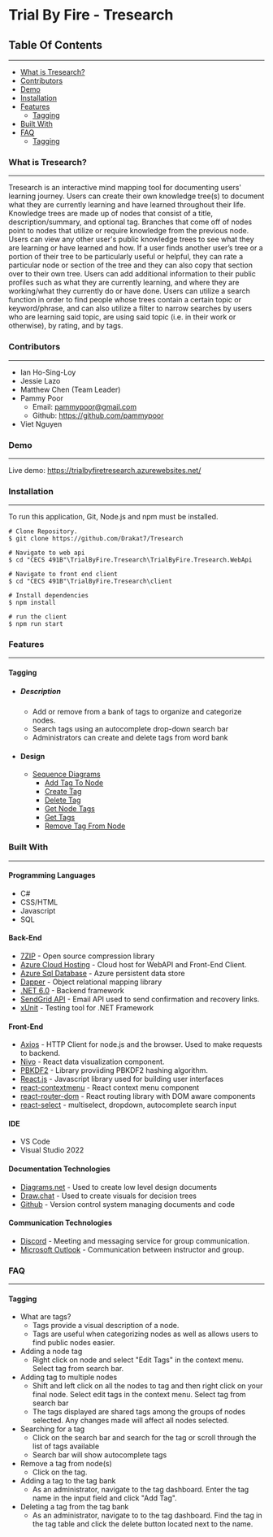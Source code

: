 # Trial By Fire - Tresearch
## Table Of Contents
--------------------------------
- [What is Tresearch?](#what-is-tresearch)
- [Contributors](#contributors)
- [Demo](#demo)
- [Installation](#installation)
- [Features](#features)
  - [Tagging](#tagging)
- [Built With](#built-with)
- [FAQ](#faq)
  - [Tagging](#tagging-1)
### What is Tresearch?
--------------------------------
Tresearch is an interactive mind mapping tool for documenting users' learning journey.  Users can create their own knowledge tree(s) to document what they are currently learning and have learned throughout their life. Knowledge trees are made up of nodes that consist of a title,  description/summary, and optional tag. Branches that come off of nodes point to nodes that utilize or require knowledge from the previous node. Users can view any other user's public knowledge trees to see what they are learning or have learned and how. If a user finds another user’s tree or a portion of their tree to be particularly useful or helpful, they can rate a particular node or section of the tree and they can also copy that section over to their own tree. Users can add additional information to their public profiles such as what they are currently learning, and where they are working/what they currently do or have done. Users can utilize a search function in order to find people whose trees contain a certain topic or keyword/phrase, and can also utilize a filter to narrow searches by users who are learning said topic, are using said topic (i.e. in their work or otherwise), by rating, and by tags.

### Contributors
--------------------------------
- Ian Ho-Sing-Loy
- Jessie Lazo
- Matthew Chen (Team Leader)
- Pammy Poor
  - Email: pammypoor@gmail.com
  - Github: https://github.com/pammypoor
- Viet Nguyen

### Demo
--------------------------------
Live demo: https://trialbyfiretresearch.azurewebsites.net/

### Installation
--------------------------------
To run this application, Git, Node.js and npm must be installed. 

```
# Clone Repository. 
$ git clone https://github.com/Drakat7/Tresearch

# Navigate to web api
$ cd "CECS 491B"\TrialByFire.Tresearch\TrialByFire.Tresearch.WebApi

# Navigate to front end client
$ cd "CECS 491B"\TrialByFire.Tresearch\client

# Install dependencies
$ npm install

# run the client
$ npm run start

```

### Features
--------------------------------
#### Tagging
- ##### Description
  - Add or remove from a bank of tags to organize and categorize nodes. 
  - Search tags using an autocomplete drop-down search bar
  - Administrators can create and delete tags from word bank
- #### Design
  - [Sequence Diagrams](https://github.com/Drakat7/Tresearch/tree/main/Sequence%20Diagrams/Tagging%20Diagrams)
    - [Add Tag To Node](https://github.com/Drakat7/Tresearch/tree/main/Sequence%20Diagrams/Tagging%20Diagrams/Add%20Node%20Tag)
    - [Create Tag](https://github.com/Drakat7/Tresearch/tree/main/Sequence%20Diagrams/Tagging%20Diagrams/Create%20Tag)
    - [Delete Tag](https://github.com/Drakat7/Tresearch/tree/main/Sequence%20Diagrams/Tagging%20Diagrams/Delete%20Tag)
    - [Get Node Tags](https://github.com/Drakat7/Tresearch/tree/main/Sequence%20Diagrams/Tagging%20Diagrams/Get%20Node%20Tags) 
    - [Get Tags](https://github.com/Drakat7/Tresearch/tree/main/Sequence%20Diagrams/Tagging%20Diagrams/Get%20Tags)
    - [Remove Tag From Node](https://github.com/Drakat7/Tresearch/tree/main/Sequence%20Diagrams/Tagging%20Diagrams/Remove%20Node%20Tag)

### Built With
--------------------------------
#### Programming Languages
- C#
- CSS/HTML
- Javascript
- SQL
#### Back-End
- [7ZIP](https://www.7-zip.org/) - Open source compression library
- [Azure Cloud Hosting](https://azure.microsoft.com/en-us/services/cloud-services/#pricing) - Cloud host for WebAPI and Front-End Client.
- [Azure Sql Database](https://azure.microsoft.com/en-us/products/azure-sql/database/) - Azure persistent data store
- [Dapper](https://github.com/DapperLib/Dapper) - Object relational mapping library
- [.NET 6.0](https://dotnet.microsoft.com/en-us/learn/dotnet/what-is-dotnet) - Backend framework
- [SendGrid API](https://sendgrid.com/) - Email API used to send confirmation and recovery links.
- [xUnit](https://xunit.net/) - Testing tool for .NET Framework
#### Front-End
- [Axios](https://axios-http.com/docs/intro) - HTTP Client for node.js and the browser. Used to make requests to backend.
- [Nivo](https://nivo.rocks/) - React data visualization component.
- [PBKDF2](https://www.npmjs.com/package/pbkdf2) - Library proviiding PBKDF2 hashing algorithm.
- [React.js](https://reactjs.org/) - Javascript library used for building user interfaces
- [react-contextmenu](https://www.npmjs.com/package/react-contextmenu) - React context menu component
- [react-router-dom](https://v5.reactrouter.com/web/guides/quick-start) - React routing library with DOM aware components
- [react-select](https://react-select.com/home) - multiselect, dropdown, autocomplete search input 
#### IDE
- VS Code 
- Visual Studio 2022
#### Documentation Technologies
- [Diagrams.net](https://www.diagrams.net/) - Used to create low level design documents
- [Draw.chat](https://draw.chat/) - Used to create visuals for decision trees
- [Github](https://github.com/) - Version control system managing documents and code
#### Communication Technologies
- [Discord](https://discord.com/) - Meeting and messaging service for group communication.
- [Microsoft Outlook](https://outlook.live.com/owa/) - Communication between instructor and group.

### FAQ
--------------------------------
#### Tagging
- What are tags?
  - Tags provide a visual description of a node. 
  - Tags are useful when categorizing nodes as well as allows users to find public nodes easier.
- Adding a node tag
  - Right click on node and select "Edit Tags" in the context menu. Select tag from search bar. 
- Adding tag to multiple nodes
  - Shift and left click on all the nodes to tag and then right click on your final node. Select edit tags in the context menu. Select tag from search bar
  - The tags displayed are shared tags among the groups of nodes selected. Any changes made will affect all nodes selected.
- Searching for a tag
  - Click on the search bar and search for the tag or scroll through the list of tags available
  - Search bar will show autocomplete tags
- Remove a tag from node(s)
  - Click on the tag.
- Adding a tag to the tag bank
  - As an administrator, navigate to the tag dashboard. Enter the tag name in the input field and click "Add Tag".
- Deleting a tag from the tag bank
  - As an administrator, navigate to to the tag dashboard. Find the tag in the tag table and click the delete button located next to the name.